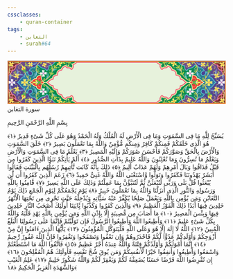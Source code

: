 ```yaml
---
cssclasses:
    - quran-container
tags:
    - التغابن
    - surah#64
---
```

<div class="quran-container">
<span class="second-border"></span>
<span class="border"></span>
<div class="head-container">
<img src="https://raw.githubusercontent.com/LORDyyyyy/obsidian-the_quran_vault/main/The%20Quran%20Vault/src/webview/surah_head.png" height=100>
<div class="surah-name">
<span class="surah-name-fnt">سورة التغابن</span>
</div>
</div>
<div class="quran-content">
<div class="name-of-god"> <p> بِسْمِ اللَّهِ الرَّحْمَنِ الرَّحِيمِ </p></div>
<p>
<span class="sign" id="f1">يُسَبِّحُ لِلَّهِ مَا فِى السَّمَوَتِ وَمَا فِى الْأَرْضِ لَهُ الْمُلْكُ وَلَهُ الْحَمْدُ وَهُوَ عَلَى كُلِّ شَىْءٍ قَدِيرٌ <span>﴿</span>١<span>﴾</span></span>
<span class="sign" id="f2">هُوَ الَّذِى خَلَقَكُمْ فَمِنكُمْ كَافِرٌ وَمِنكُم مُّؤْمِنٌ وَاللَّهُ بِمَا تَعْمَلُونَ بَصِيرٌ <span>﴿</span>٢<span>﴾</span></span>
<span class="sign" id="f3">خَلَقَ السَّمَوَتِ وَالْأَرْضَ بِالْحَقِّ وَصَوَّرَكُمْ فَأَحْسَنَ صُوَرَكُمْ وَإِلَيْهِ الْمَصِيرُ <span>﴿</span>٣<span>﴾</span></span>
<span class="sign" id="f4">يَعْلَمُ مَا فِى السَّمَوَتِ وَالْأَرْضِ وَيَعْلَمُ مَا تُسِرُّونَ وَمَا تُعْلِنُونَ وَاللَّهُ عَلِيمٌ بِذَاتِ الصُّدُورِ <span>﴿</span>٤<span>﴾</span></span>
<span class="sign" id="f5">أَلَمْ يَأْتِكُمْ نَبَؤُا الَّذِينَ كَفَرُوا مِن قَبْلُ فَذَاقُوا وَبَالَ أَمْرِهِمْ وَلَهُمْ عَذَابٌ أَلِيمٌ <span>﴿</span>٥<span>﴾</span></span>
<span class="sign" id="f6">ذَلِكَ بِأَنَّهُ كَانَت تَّأْتِيهِمْ رُسُلُهُم بِالْبَيِّنَتِ فَقَالُوا أَبَشَرٌ يَهْدُونَنَا فَكَفَرُوا وَتَوَلَّوا وَّاسْتَغْنَى اللَّهُ وَاللَّهُ غَنِىٌّ حَمِيدٌ <span>﴿</span>٦<span>﴾</span></span>
<span class="sign" id="f7">زَعَمَ الَّذِينَ كَفَرُوا أَن لَّن يُبْعَثُوا قُلْ بَلَى وَرَبِّى لَتُبْعَثُنَّ ثُمَّ لَتُنَبَّؤُنَّ بِمَا عَمِلْتُمْ وَذَلِكَ عَلَى اللَّهِ يَسِيرٌ <span>﴿</span>٧<span>﴾</span></span>
<span class="sign" id="f8">فََٔامِنُوا بِاللَّهِ وَرَسُولِهِ وَالنُّورِ الَّذِى أَنزَلْنَا وَاللَّهُ بِمَا تَعْمَلُونَ خَبِيرٌ <span>﴿</span>٨<span>﴾</span></span>
<span class="sign" id="f9">يَوْمَ يَجْمَعُكُمْ لِيَوْمِ الْجَمْعِ ذَلِكَ يَوْمُ التَّغَابُنِ وَمَن يُؤْمِن بِاللَّهِ وَيَعْمَلْ صَلِحًا يُكَفِّرْ عَنْهُ سَئَِّاتِهِ وَيُدْخِلْهُ جَنَّتٍ تَجْرِى مِن تَحْتِهَا الْأَنْهَرُ خَلِدِينَ فِيهَا أَبَدًا ذَلِكَ الْفَوْزُ الْعَظِيمُ <span>﴿</span>٩<span>﴾</span></span>
<span class="sign" id="f10">وَالَّذِينَ كَفَرُوا وَكَذَّبُوا بَِٔايَتِنَا أُولَئِكَ أَصْحَبُ النَّارِ خَلِدِينَ فِيهَا وَبِئْسَ الْمَصِيرُ <span>﴿</span>١۰<span>﴾</span></span>
<span class="sign" id="f11">مَا أَصَابَ مِن مُّصِيبَةٍ إِلَّا بِإِذْنِ اللَّهِ وَمَن يُؤْمِن بِاللَّهِ يَهْدِ قَلْبَهُ وَاللَّهُ بِكُلِّ شَىْءٍ عَلِيمٌ <span>﴿</span>١١<span>﴾</span></span>
<span class="sign" id="f12">وَأَطِيعُوا اللَّهَ وَأَطِيعُوا الرَّسُولَ فَإِن تَوَلَّيْتُمْ فَإِنَّمَا عَلَى رَسُولِنَا الْبَلَغُ الْمُبِينُ <span>﴿</span>١٢<span>﴾</span></span>
<span class="sign" id="f13">اللَّهُ لَا إِلَهَ إِلَّا هُوَ وَعَلَى اللَّهِ فَلْيَتَوَكَّلِ الْمُؤْمِنُونَ <span>﴿</span>١٣<span>﴾</span></span>
<span class="sign" id="f14">يَأَيُّهَا الَّذِينَ ءَامَنُوا إِنَّ مِنْ أَزْوَجِكُمْ وَأَوْلَدِكُمْ عَدُوًّا لَّكُمْ فَاحْذَرُوهُمْ وَإِن تَعْفُوا وَتَصْفَحُوا وَتَغْفِرُوا فَإِنَّ اللَّهَ غَفُورٌ رَّحِيمٌ <span>﴿</span>١٤<span>﴾</span></span>
<span class="sign" id="f15">إِنَّمَا أَمْوَلُكُمْ وَأَوْلَدُكُمْ فِتْنَةٌ وَاللَّهُ عِندَهُ أَجْرٌ عَظِيمٌ <span>﴿</span>١٥<span>﴾</span></span>
<span class="sign" id="f16">فَاتَّقُوا اللَّهَ مَا اسْتَطَعْتُمْ وَاسْمَعُوا وَأَطِيعُوا وَأَنفِقُوا خَيْرًا لِّأَنفُسِكُمْ وَمَن يُوقَ شُحَّ نَفْسِهِ فَأُولَئِكَ هُمُ الْمُفْلِحُونَ <span>﴿</span>١٦<span>﴾</span></span>
<span class="sign" id="f17">إِن تُقْرِضُوا اللَّهَ قَرْضًا حَسَنًا يُضَعِفْهُ لَكُمْ وَيَغْفِرْ لَكُمْ وَاللَّهُ شَكُورٌ حَلِيمٌ <span>﴿</span>١٧<span>﴾</span></span>
<span class="sign" id="f18">عَلِمُ الْغَيْبِ وَالشَّهَدَةِ الْعَزِيزُ الْحَكِيمُ <span>﴿</span>١٨<span>﴾</span></span>

</p>
</div>
<span class="border" style="margin-top:25px;"></span>
<span class="second-border-bottom"></span>
</div>
